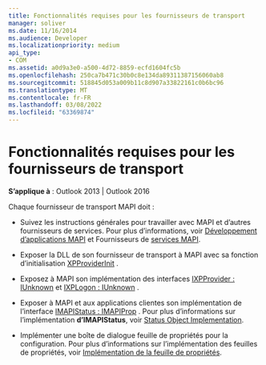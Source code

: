 ```yaml
---
title: Fonctionnalités requises pour les fournisseurs de transport
manager: soliver
ms.date: 11/16/2014
ms.audience: Developer
ms.localizationpriority: medium
api_type:
- COM
ms.assetid: a0d9a3e0-a500-4d72-8859-ecfd1604fc5b
ms.openlocfilehash: 250ca7b471c30b0c8e134da89311387156060ab8
ms.sourcegitcommit: 518845d053a009b11c8d907a33822161c0b6bc96
ms.translationtype: MT
ms.contentlocale: fr-FR
ms.lasthandoff: 03/08/2022
ms.locfileid: "63369874"
---
```

# <a name="required-functionality-for-transport-providers"></a>Fonctionnalités requises pour les fournisseurs de transport

  
  
**S’applique à** : Outlook 2013 | Outlook 2016 
  
Chaque fournisseur de transport MAPI doit :
  
- Suivez les instructions générales pour travailler avec MAPI et d’autres fournisseurs de services. Pour plus d’informations, voir [Développement d’applications MAPI](mapi-application-development.md) et Fournisseurs de [services MAPI](mapi-service-providers.md).
    
- Exposer la DLL de son fournisseur de transport à MAPI avec sa fonction d’initialisation [XPProviderInit](xpproviderinit.md) . 
    
- Exposez à MAPI son implémentation des interfaces [IXPProvider : IUnknown](ixpprovideriunknown.md) et [IXPLogon : IUnknown](ixplogoniunknown.md) . 
    
- Exposer à MAPI et aux applications clientes son implémentation de l’interface [IMAPIStatus : IMAPIProp](imapistatusimapiprop.md) . Pour plus d’informations sur l’implémentation **d’IMAPIStatus**, voir [Status Object Implementation](status-object-implementation.md). 
    
- Implémenter une boîte de dialogue feuille de propriétés pour la configuration. Pour plus d’informations sur l’implémentation des feuilles de propriétés, voir [Implémentation de la feuille de propriétés](property-sheet-implementation.md).
    

